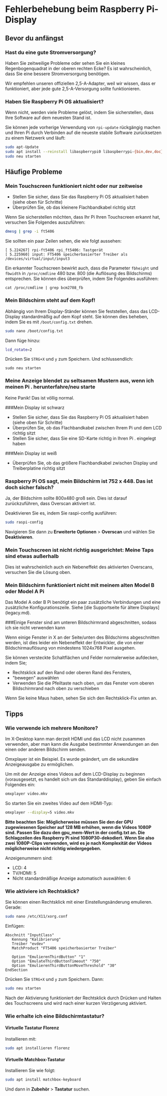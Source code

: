 # Fehlerbehebung beim Raspberry Pi-Display

## Bevor du anfängst

### Hast du eine gute Stromversorgung?

Haben Sie zeitweilige Probleme oder sehen Sie ein kleines Regenbogenquadrat in der oberen rechten Ecke? Es ist wahrscheinlich, dass Sie eine bessere Stromversorgung benötigen.

Wir empfehlen unseren offiziellen 2,5-A-Adapter, weil wir wissen, dass er funktioniert, aber jede gute 2,5-A-Versorgung sollte funktionieren.

### Haben Sie Raspberry Pi OS aktualisiert?

Wenn nicht, werden viele Probleme gelöst, indem Sie sicherstellen, dass Ihre Software auf dem neuesten Stand ist.

Sie können jede vorherige Verwendung von `rpi-update` rückgängig machen und Ihren Pi durch Verbinden auf die neueste stabile Software zurücksetzen
zu einem Netzwerk und läuft:

```bash
sudo apt-Update
sudo apt install --reinstall libaspberrypi0 libaspberrypi-{bin,dev,doc} raspberrypi-bootloader
sudo neu starten
```

## Häufige Probleme

### Mein Touchscreen funktioniert nicht oder nur zeitweise

- Stellen Sie sicher, dass Sie das Raspberry Pi OS aktualisiert haben (siehe oben für Schritte)
- Überprüfen Sie, ob das kleinere Flachbandkabel richtig sitzt

Wenn Sie sicherstellen möchten, dass Ihr Pi Ihren Touchscreen erkannt hat, versuchen Sie Folgendes auszuführen:

```bash
dmesg | grep -i ft5406
```

Sie sollten ein paar Zeilen sehen, die wie folgt aussehen:

```Text
[ 5.224267] rpi-ft5406 rpi_ft5406: Tastgerät
[ 5.225960] input: FT5406 speicherbasierter Treiber als /devices/virtual/input/input3
```

Ein erkannter Touchscreen bewirkt auch, dass die Parameter `fbheight` und `fbwidth` in `/proc/cmdline` 480 bzw. 800 (die Auflösung des Bildschirms) entsprechen. Sie können dies überprüfen, indem Sie Folgendes ausführen:

```
cat /proc/cmdline | grep bcm2708_fb
```

### Mein Bildschirm steht auf dem Kopf!

Abhängig von Ihrem Display-Ständer können Sie feststellen, dass das LCD-Display standardmäßig auf dem Kopf steht. Sie können dies beheben, indem Sie es mit `/boot/config.txt` drehen.

```bash
sudo nano /boot/config.txt
```

Dann füge hinzu:

```bash
lcd_rotate=2
```

Drücken Sie `STRG+X` und `y` zum Speichern. Und schlussendlich:

```
sudo neu starten
```

### Meine Anzeige blendet zu seltsamen Mustern aus, wenn ich meinen Pi . herunterfahre/neu starte

Keine Panik! Das ist völlig normal.

###Mein Display ist schwarz

* Stellen Sie sicher, dass Sie das Raspberry Pi OS aktualisiert haben (siehe oben für Schritte)
* Überprüfen Sie, ob das Flachbandkabel zwischen Ihrem Pi und dem LCD richtig sitzt
* Stellen Sie sicher, dass Sie eine SD-Karte richtig in Ihren Pi . eingelegt haben

###Mein Display ist weiß

* Überprüfen Sie, ob das größere Flachbandkabel zwischen Display und Treiberplatine richtig sitzt

### Raspberry Pi OS sagt, mein Bildschirm ist 752 x 448. Das ist doch sicher falsch?

Ja, der Bildschirm sollte 800x480 groß sein. Dies ist darauf zurückzuführen, dass Overscan aktiviert ist.

Deaktivieren Sie es, indem Sie raspi-config ausführen:

```bash
sudo raspi-config
```

Navigieren Sie dann zu **Erweiterte Optionen** > **Overscan** und wählen Sie **Deaktivieren**.

### Mein Touchscreen ist nicht richtig ausgerichtet: Meine Taps sind etwas außerhalb

Dies ist wahrscheinlich auch ein Nebeneffekt des aktivierten Overscans, versuchen Sie die Lösung oben.

### Mein Bildschirm funktioniert nicht mit meinem alten Model B oder Model A Pi

Das Model A oder B Pi benötigt ein paar zusätzliche Verbindungen und eine zusätzliche Konfigurationszeile. Siehe [die Supportseite für ältere Displays] (legacy.md).

###Einige Fenster sind am unteren Bildschirmrand abgeschnitten, sodass ich sie nicht verwenden kann

Wenn einige Fenster in X an der Seite/unten des Bildschirms abgeschnitten werden, ist dies leider ein Nebeneffekt der Entwickler, die von einer Bildschirmauflösung von mindestens 1024x768 Pixel ausgehen.

Sie können versteckte Schaltflächen und Felder normalerweise aufdecken, indem Sie;

- Rechtsklick auf den Rand oder oberen Rand des Fensters,
- "bewegen" auswählen
- Verwenden Sie die Pfeiltaste nach oben, um das Fenster vom oberen Bildschirmrand nach oben zu verschieben

Wenn Sie keine Maus haben, sehen Sie sich den Rechtsklick-Fix unten an.

## Tipps

### Wie verwende ich mehrere Monitore?

Im X-Desktop kann man derzeit HDMI und das LCD nicht zusammen verwenden, aber man kann die Ausgabe bestimmter Anwendungen an den einen oder anderen Bildschirm senden.

Omxplayer ist ein Beispiel. Es wurde geändert, um die sekundäre Anzeigeausgabe zu ermöglichen.

Um mit der Anzeige eines Videos auf dem LCD-Display zu beginnen (vorausgesetzt, es handelt sich um das Standarddisplay), geben Sie einfach Folgendes ein:

```bash
omxplayer video.mkv
```

So starten Sie ein zweites Video auf dem HDMI-Typ:

```bash
omxplayer --display=5 video.mkv
```

**Bitte beachten Sie: Möglicherweise müssen Sie den der GPU zugewiesenen Speicher auf 128 MB erhöhen, wenn die Videos 1080P sind. Passen Sie dazu den gpu_mem-Wert in der config.txt an. Die Schlagzeilen des Raspberry Pi sind 1080P30-dekodiert. Wenn Sie also zwei 1080P-Clips verwenden, wird es je nach Komplexität der Videos möglicherweise nicht richtig wiedergegeben.**

Anzeigenummern sind:

* LCD: 4
* TV/HDMI: 5
* Nicht standardmäßige Anzeige automatisch auswählen: 6

### Wie aktiviere ich Rechtsklick?

Sie können einen Rechtsklick mit einer Einstellungsänderung emulieren. Gerade:

```bash
sudo nano /etc/X11/xorg.conf
```

Einfügen:

```
Abschnitt "InputClass"
   Kennung "Kalibrierung"
   Treiber "evdev"
   MatchProduct "FT5406 speicherbasierter Treiber"

   Option "EmulierenThirdButton" "1"
   Option "EmulateThirdButtonTimeout" "750"
   Option "EmulierenThirdButtonMoveThreshold" "30"
EndSection
```

Drücken Sie `STRG+X` und `y` zum Speichern. Dann:

```bash
sudo neu starten
```

Nach der Aktivierung funktioniert der Rechtsklick durch Drücken und Halten des Touchscreens und wird nach einer kurzen Verzögerung aktiviert.

### Wie erhalte ich eine Bildschirmtastatur?

#### Virtuelle Tastatur Florenz

Installieren mit:

```bash
sudo apt installieren florenz
```

#### Virtuelle Matchbox-Tastatur

Installieren Sie wie folgt:

```bash
sudo apt install matchbox-keyboard
```

Und dann in **Zubehör** > **Tastatur** suchen.
